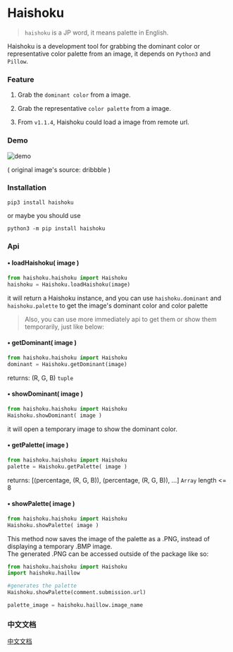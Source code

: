 # Haishoku

> `haishoku` is a JP word, it means palette in English.

Haishoku is a development tool for grabbing the dominant color or representative color palette from an image, it depends on `Python3` and `Pillow`.

### Feature

1. Grab the `dominant color` from a image.

2. Grab the representative `color palette` from a image.

3. From `v1.1.4`, Haishoku could load a image from remote url. 

### Demo
![demo](http://orhcxc3kd.bkt.clouddn.com/haishoku.png)

( original image's source: dribbble )

### Installation

```shell
pip3 install haishoku
```

or maybe you should use

```shell
python3 -m pip install haishoku
```

### Api

#### • loadHaishoku( image )

```python
from haishoku.haishoku import Haishoku
haishoku = Haishoku.loadHaishoku(image)
```

it will return a Haishoku instance, and you can use `haishoku.dominant` and `haishoku.palette` to get the image's dominant color and color palette

> Also, you can use more immediately api to get them or show them temporarily, just like below:

#### • getDominant( image )

```python
from haishoku.haishoku import Haishoku
dominant = Haishoku.getDominant(image)
```

returns: (R, G, B) `tuple`

#### • showDominant( image )

```python
from haishoku.haishoku import Haishoku
Haishoku.showDominant( image )
```

it will open a temporary image to show the dominant color.

#### • getPalette( image )

```python
from haishoku.haishoku import Haishoku
palette = Haishoku.getPalette( image )
```

returns: [(percentage, (R, G, B)), (percentage, (R, G, B)), ...] `Array` length <= 8

#### • showPalette( image )

```python
from haishoku.haishoku import Haishoku
Haishoku.showPalette( image )
```

This method now saves the image of the palette as a .PNG, instead of displaying a temporary .BMP image.<br/> The generated .PNG can be accessed outside of the package like so:
```python
from haishoku.haishoku import Haishoku
import haishoku.haillow

#generates the palette
Haishoku.showPalette(comment.submission.url)

palette_image = haishoku.haillow.image_name
```


### 中文文档

 [中文文档](docs/document_zh.md)


